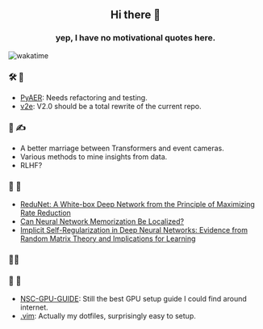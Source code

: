 <h2 align="center">Hi there 👋</h2>
<h3 align="center">yep, I have no motivational quotes here.</h3>

![wakatime](https://wakatime.com/badge/user/31e0b916-8fe8-465f-8019-a85184b4887b.svg)

### 🛠 🔬

- [PyAER](https://github.com/duguyue100/pyaer): Needs refactoring and testing.
- [v2e](https://github.com/SensorsINI/v2e): V2.0 should be a total rewrite of the current repo.

### 🤔 ✍

- A better marriage between Transformers and event cameras.
- Various methods to mine insights from data.
- RLHF?

### 👀 📡

- [ReduNet: A White-box Deep Network from the Principle of Maximizing Rate Reduction](https://arxiv.org/abs/2105.10446)
- [Can Neural Network Memorization Be Localized?](https://arxiv.org/abs/2307.09542)
- [Implicit Self-Regularization in Deep Neural Networks: Evidence from Random Matrix Theory and Implications for Learning](https://jmlr.org/papers/v22/20-410.html)

### 🦉🙈

### 🍬 🎁

- [NSC-GPU-GUIDE](https://github.com/duguyue100/NSC-GPU-GUIDE): Still the best GPU setup guide I could find around internet.
- [.vim](https://github.com/duguyue100/.vim): Actually my dotfiles, surprisingly easy to setup.
